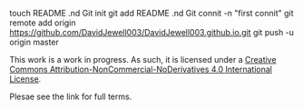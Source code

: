 touch README .nd
Git init
git add README .nd
Git connit -n "first connit"
git remote add origin https://github.com/DavidJewell003/DavidJewell003.github.io.git
git push -u origin master


This work is a work in progress. As such, it is licensed under a 
[Creative Commons Attribution-NonCommercial-NoDerivatives 4.0
International License](http://creativecommons.org/licenses/by-nc-nd/4.0/).


Plesae see the link for full terms.

